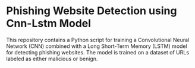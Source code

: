 # Phishing Website Detection using Cnn-Lstm Model

This repository contains a Python script for training a Convolutional Neural Network (CNN) combined with a Long Short-Term Memory (LSTM) model for detecting phishing websites. The model is trained on a dataset of URLs labeled as either malicious or benign.

